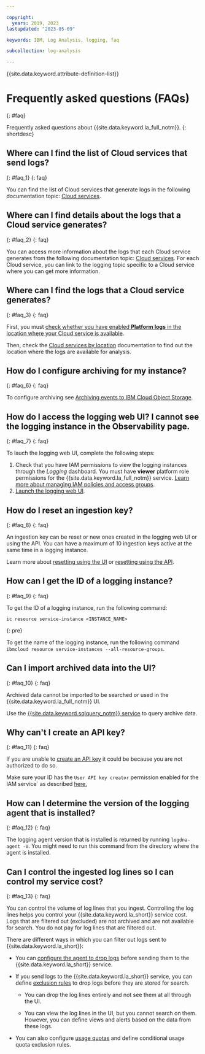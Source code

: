 ```yaml
---

copyright:
  years: 2019, 2023
lastupdated: "2023-05-09"

keywords: IBM, Log Analysis, logging, faq

subcollection: log-analysis

---
```


{{site.data.keyword.attribute-definition-list}}

# Frequently asked questions (FAQs)
{: #faq}

Frequently asked questions about {{site.data.keyword.la_full_notm}}.
{: shortdesc}

## Where can I find the list of Cloud services that send logs?
{: #faq_1}
{: faq}

You can find the list of Cloud services that generate logs in the following documentation topic: [Cloud services](/docs/log-analysis?topic=log-analysis-cloud_services).

## Where can I find details about the logs that a Cloud service generates?
{: #faq_2}
{: faq}

You can access more information about the logs that each Cloud service generates from the following documentation topic: [Cloud services](/docs/log-analysis?topic=log-analysis-cloud_services). For each Cloud service, you can link to the logging topic specific to a Cloud service where you can get more information.

## Where can I find the logs that a Cloud service generates?
{: #faq_3}
{: faq}

First, you must [check whether you have enabled **Platform logs** in the location where your Cloud service is available](/docs/log-analysis?topic=log-analysis-config_svc_logs).

Then, check the [Cloud services by location](/docs/log-analysis?topic=log-analysis-cloud_services_locations) documentation to find out the location where the logs are available for analysis.


## How do I configure archiving for my instance?
{: #faq_6}
{: faq}

To configure archiving see [Archiving events to IBM Cloud Object Storage](/docs/log-analysis?topic=log-analysis-archiving).

## How do I access the logging web UI? I cannot see the logging instance in the Observability page.
{: #faq_7}
{: faq}

To lauch the logging web UI, complete the following steps:
1. Check that you have IAM permissions to view the logging instances through the *Logging* dashboard. You must have **viewer** platform role permissions for the {{site.data.keyword.la_full_notm}} service. [Learn more about managing IAM policies and access groups](/docs/log-analysis?topic=log-analysis-work_iam).
2. [Launch the logging web UI](/docs/log-analysis?topic=log-analysis-launch).

## How do I reset an ingestion key?
{: #faq_8}
{: faq}

An ingestion key can be reset or new ones created in the logging web UI or using the API. You can have a maximum of 10 ingestion keys active at the same time in a logging instance.

Learn more about [resetting using the UI](/docs/log-analysis?topic=log-analysis-ingestion_key#reset) or [resetting using the API](/apidocs/log-analysis#list-key ).


## How can I get the ID of a logging instance?
{: #faq_9}
{: faq}

To get the ID of a logging instance, run the following command:

```text
ic resource service-instance <INSTANCE_NAME>
```
{: pre}

To get the name of the logging instance, run the following command `ibmcloud resource service-instances --all-resource-groups`.

## Can I import archived data into the UI?
{: #faq_10}
{: faq}

Archived data cannot be imported to be searched or used in the {{site.data.keyword.la_full_notm}} UI.

Use the [{{site.data.keyword.sqlquery_notm}} service](/docs/sql-query?topic=sql-query-getting-started) to query archive data.


## Why can't I create an API key?
{: #faq_11}
{: faq}

If you are unable to [create an API key](/docs/account?topic=account-userapikey&interface=ui) it could be because you are not authorized to do so.

Make sure your ID has the `User API key creator` permission enabled for the IAM service` as described [here.](/docs/account?topic=account-allow-api-create)

## How can I determine the version of the logging agent that is installed?
{: #faq_12}
{: faq}

The logging agent version that is installed is returned by running `logdna-agent -V`. You might need to run this command from the directory where the agent is installed.


## Can I control the ingested log lines so I can control my service cost?
{: #faq_13}
{: faq}

You can control the volume of log lines that you ingest. Controlling the log lines helps you control your {{site.data.keyword.la_short}} service cost. Logs that are filtered out (excluded) are not archived and are not available for search. You do not pay for log lines that are filtered out.

There are different ways in which you can filter out logs sent to {{site.data.keyword.la_short}}:

* You can [configure the agent to drop logs](/docs/log-analysis?topic=log-analysis-exclude_logs_from_agent) before sending them to the {{site.data.keyword.la_short}} service.

* If you send logs to the {{site.data.keyword.la_short}} service, you can define [exclusion rules](/docs/log-analysis?topic=log-analysis-exclusion_rules) to drop logs before they are stored for search.
   * You can drop the log lines entirely and not see them at all through the UI.

   * You can view the log lines in the UI, but you cannot search on them. However, you can define views and alerts based on the data from these logs.

* You can also configure [usage quotas](/docs/log-analysis?topic=log-analysis-control_usage_quotas) and define conditional usage quota exclusion rules.
